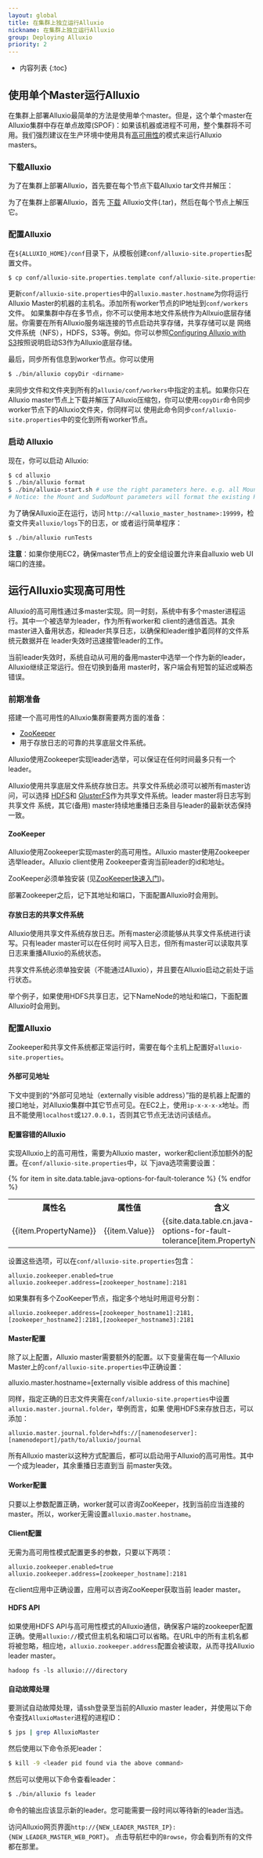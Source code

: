 ```yaml
---
layout: global
title: 在集群上独立运行Alluxio
nickname: 在集群上独立运行Alluxio
group: Deploying Alluxio
priority: 2
---
```


* 内容列表
{:toc}

## 使用单个Master运行Alluxio

在集群上部署Alluxio最简单的方法是使用单个master。但是，这个单个master在Alluxio集群中存在单点故障(SPOF)：如果该机器或进程不可用，整个集群将不可用。我们强烈建议在生产环境中使用具有[高可用性](#running-alluxio-with-high-availability)的模式来运行Alluxio masters。

### 下载Alluxio

为了在集群上部署Alluxio，首先要在每个节点下载Alluxio tar文件并解压：

为了在集群上部署Alluxio，首先 [下载](https://alluxio.org/download) Alluxio文件(.tar)，然后在每个节点上解压它。

### 配置Alluxio

在`${ALLUXIO_HOME}/conf`目录下，从模板创建`conf/alluxio-site.properties`配置文件。

```bash
$ cp conf/alluxio-site.properties.template conf/alluxio-site.properties
```

更新`conf/alluxio-site.properties`中的`alluxio.master.hostname`为你将运行Alluxio Master的机器的主机名。添加所有worker节点的IP地址到`conf/workers`文件。
如果集群中存在多节点，你不可以使用本地文件系统作为Allxuio底层存储层。你需要在所有Alluxio服务端连接的节点启动共享存储，共享存储可以是
网络文件系统（NFS），HDFS，S3等。例如。你可以参照[Configuring Alluxio with S3](Configuring-Alluxio-with-S3.html)按照说明启动S3作为Alluxio底层存储。

最后，同步所有信息到worker节点。你可以使用

```bash
$ ./bin/alluxio copyDir <dirname>
```

来同步文件和文件夹到所有的`alluxio/conf/workers`中指定的主机。如果你只在Alluxio master节点上下载并解压了Alluxio压缩包，你可以使用`copyDir`命令同步worker节点下的Alluxio文件夹，你同样可以
使用此命令同步`conf/alluxio-site.properties`中的变化到所有worker节点。

### 启动 Alluxio

现在，你可以启动 Alluxio:

```bash
$ cd alluxio
$ ./bin/alluxio format
$ ./bin/alluxio-start.sh # use the right parameters here. e.g. all Mount
# Notice: the Mount and SudoMount parameters will format the existing RamFS.
```

为了确保Alluxio正在运行，访问 `http://<alluxio_master_hostname>:19999`，检查文件夹`alluxio/logs`下的日志，or 或者运行简单程序：

```bash
$ ./bin/alluxio runTests
```

**注意**：如果你使用EC2，确保master节点上的安全组设置允许来自alluxio web UI 端口的连接。

## 运行Alluxio实现高可用性

Alluxio的高可用性通过多master实现。同一时刻，系统中有多个master进程运行。其中一个被选举为leader，作为所有worker和
client的通信首选。其余master进入备用状态，和leader共享日志，以确保和leader维护着同样的文件系统元数据并在
leader失效时迅速接管leader的工作。

当前leader失效时，系统自动从可用的备用master中选举一个作为新的leader，Alluxio继续正常运行。但在切换到备用
master时，客户端会有短暂的延迟或瞬态错误。

### 前期准备

搭建一个高可用性的Alluxio集群需要两方面的准备：

* [ZooKeeper](http://zookeeper.apache.org/)
* 用于存放日志的可靠的共享底层文件系统。

Alluxio使用Zookeeper实现leader选举，可以保证在任何时间最多只有一个leader。

Alluxio使用共享底层文件系统存放日志。共享文件系统必须可以被所有master访问，可以选择
[HDFS](Configuring-Alluxio-with-HDFS.html)和
[GlusterFS](Configuring-Alluxio-with-GlusterFS.html)作为共享文件系统。leader master将日志写到共享文件
系统，其它(备用) master持续地重播日志条目与leader的最新状态保持一致。

#### ZooKeeper

Alluxio使用Zookeeper实现master的高可用性。Alluxio master使用Zookeeper选举leader。Alluxio client使用
Zookeeper查询当前leader的id和地址。

ZooKeeper必须单独安装
(见[ZooKeeper快速入门](http://zookeeper.apache.org/doc/r3.4.5/zookeeperStarted.html))。

部署Zookeeper之后，记下其地址和端口，下面配置Alluxio时会用到。

#### 存放日志的共享文件系统

Alluxio使用共享文件系统存放日志。所有master必须能够从共享文件系统进行读写。只有leader master可以在任何时
间写入日志，但所有master可以读取共享日志来重播Alluxio的系统状态。

共享文件系统必须单独安装（不能通过Alluxio），并且要在Alluxio启动之前处于运行状态。

举个例子，如果使用HDFS共享日志，记下NameNode的地址和端口，下面配置Alluxio时会用到。

### 配置Alluxio
Zookeeper和共享文件系统都正常运行时，需要在每个主机上配置好`alluxio-site.properties`。

#### 外部可见地址

下文中提到的“外部可见地址（externally visible address）”指的是机器上配置的接口地址，对Alluxio集群中其它节点可见。在EC2上，使用`ip-x-x-x-x`地址。而
且不能使用`localhost`或`127.0.0.1`，否则其它节点无法访问该结点。

#### 配置容错的Alluxio

实现Alluxio上的高可用性，需要为Alluxio master，worker和client添加额外的配置。在`conf/alluxio-site.properties`中，以
下java选项需要设置：

<table class="table">
<tr><th>属性名</th><th>属性值</th><th>含义</th></tr>
{% for item in site.data.table.java-options-for-fault-tolerance %}
<tr>
  <td>{{item.PropertyName}}</td>
  <td>{{item.Value}}</td>
  <td>{{site.data.table.cn.java-options-for-fault-tolerance[item.PropertyName]}}</td>
</tr>
{% endfor %}
</table>

设置这些选项，可以在`conf/alluxio-site.properties`包含：

    alluxio.zookeeper.enabled=true
    alluxio.zookeeper.address=[zookeeper_hostname]:2181

如果集群有多个ZooKeeper节点，指定多个地址时用逗号分割：

    alluxio.zookeeper.address=[zookeeper_hostname1]:2181,[zookeeper_hostname2]:2181,[zookeeper_hostname3]:2181

#### Master配置

除了以上配置，Alluxio master需要额外的配置。以下变量需在每一个Alluxio Master上的`conf/alluxio-site.properties`中正确设置：

   alluxio.master.hostname=[externally visible address of this machine]

同样，指定正确的日志文件夹需在`conf/alluxio-site.properties`中设置`alluxio.master.journal.folder`，举例而言，如果
使用HDFS来存放日志，可以添加：

    alluxio.master.journal.folder=hdfs://[namenodeserver]:[namenodeport]/path/to/alluxio/journal

所有Alluxio master以这种方式配置后，都可以启动用于Alluxio的高可用性。其中一个成为leader，其余重播日志直到当
前master失效。

#### Worker配置

只要以上参数配置正确，worker就可以咨询ZooKeeper，找到当前应当连接的master。所以，worker无需设置`alluxio.master.hostname`。

#### Client配置

无需为高可用性模式配置更多的参数，只要以下两项：

```properties
alluxio.zookeeper.enabled=true
alluxio.zookeeper.address=[zookeeper_hostname]:2181
```

在client应用中正确设置，应用可以咨询ZooKeeper获取当前 leader master。

#### HDFS API

如果使用HDFS API与高可用性模式的Alluxio通信，确保客户端的zookeeper配置正确。使用`alluxio://`模式但主机名和端口可以省略。在URL中的所有主机名都将被忽略，相应地，`alluxio.zookeeper.address`配置会被读取，从而寻找Alluxio leader master。

```
hadoop fs -ls alluxio:///directory
```

#### 自动故障处理

要测试自动故障处理，请ssh登录至当前的Alluxio master leader，并使用以下命令查找`AlluxioMaster`进程的进程ID：

```bash
$ jps | grep AlluxioMaster
```

然后使用以下命令杀死leader：

```bash
$ kill -9 <leader pid found via the above command>
```

然后可以使用以下命令查看leader：

```bash
$ ./bin/alluxio fs leader
```

命令的输出应该显示新的leader。您可能需要一段时间以等待新的leader当选。

访问Alluxio网页界面`http://{NEW_LEADER_MASTER_IP}:{NEW_LEADER_MASTER_WEB_PORT}`。 点击导航栏中的`Browse`，你会看到所有的文件都在那里。
